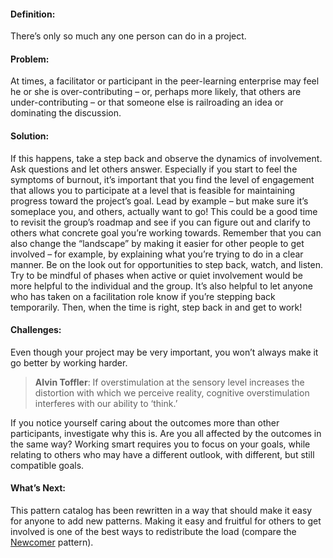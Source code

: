 #### Definition:

There’s only so much any one person can do in a project.

#### Problem:

At times, a facilitator or participant in the peer-learning enterprise
may feel he or she is over-contributing – or, perhaps more likely, that
others are under-contributing – or that someone else is railroading an
idea or dominating the discussion.

#### Solution:

If this happens, take a step back and observe the dynamics of
involvement. Ask questions and let others answer. Especially if you
start to feel the symptoms of burnout, it’s important that you find the
level of engagement that allows you to participate at a level that is
feasible for maintaining progress toward the project’s goal. Lead by
example – but make sure it’s someplace you, and others, actually want to
go! This could be a good time to revisit the group’s roadmap and see if
you can figure out and clarify to others what concrete goal you’re
working towards. Remember that you can also change the “landscape” by
making it easier for other people to get involved – for example, by
explaining what you’re trying to do in a clear manner. Be on the look
out for opportunities to step back, watch, and listen. Try to be mindful
of phases when active or quiet involvement would be more helpful to the
individual and the group. It’s also helpful to let anyone who has taken
on a facilitation role know if you’re stepping back temporarily. Then,
when the time is right, step back in and get to work!

#### Challenges:

Even though your project may be very important, you won’t always make it
go better by working harder.

> **Alvin Toffler**: If overstimulation at the sensory level increases
> the distortion with which we perceive reality, cognitive
> overstimulation interferes with our ability to ‘think.’

If you notice yourself caring about the outcomes more than other
participants, investigate why this is. Are you all affected by the
outcomes in the same way? Working smart requires you to focus on your
goals, while relating to others who may have a different outlook, with
different, but still compatible goals.

#### What’s Next:

This pattern catalog has been rewritten in a way that should make it
easy for anyone to add new patterns. Making it easy and fruitful for
others to get involved is one of the best ways to redistribute the load
(compare the
[Newcomer](http://peeragogy.org/practice/heuristics/newcomer/) pattern).

